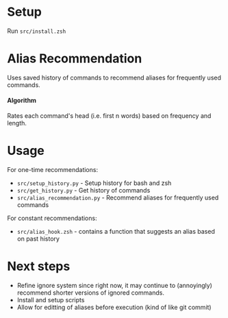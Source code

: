 # Setup
Run `src/install.zsh`

# Alias Recommendation

Uses saved history of commands to recommend aliases for frequently used
commands.

#### Algorithm

Rates each command's head (i.e. first n words) based on frequency and length.

# Usage

For one-time recommendations:
* `src/setup_history.py` - Setup history for bash and zsh
* `src/get_history.py` - Get history of commands
* `src/alias_recommendation.py` - Recommend aliases for frequently used commands

For constant recommendations:
* `src/alias_hook.zsh` - contains a function that suggests an alias based on
  past history

# Next steps
* Refine ignore system since right now, it may continue to (annoyingly)
  recommend shorter versions of ignored commands.
* Install and setup scripts
* Allow for editting of aliases before execution (kind of like git commit)
